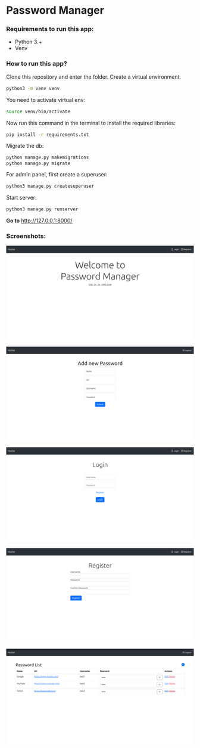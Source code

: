 # Password Manager

### Requirements to run this app:

- Python 3.+
- Venv

### How to run this app?

Clone this repository and enter the folder. Create a virtual environment.

```bash
python3 -m venv venv
```

You need to activate virtual env:

```bash
source venv/bin/activate
```

Now run this command in the terminal to install the required libraries:

```bash
pip install -r requirements.txt
```

Migrate the db:

```
python manage.py makemigrations
python manage.py migrate
```

For admin panel, first create a superuser:

```bash
python3 manage.py createsuperuser
```

Start server:

```bash
python3 manage.py runserver
```

**Go to** http://127.0.0.1:8000/

### Screenshots:

![home](/assets/1.png)

![add](/assets/2.png)

![login](/assets/3.png)

![register](/assets/4.png)

![passwords](/assets/5.png)
